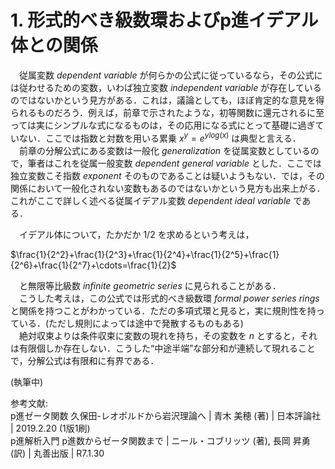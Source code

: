 # 1. 形式的べき級数環およびp進イデアル体との関係

　従属変数 *dependent variable* が何らかの公式に従っているなら，その公式には従わせるための変数，いわば独立変数 *independent variable* が存在しているのではないかという見方がある．これは，議論としても，ほぼ肯定的な意見を得られるものだろう．例えば，前章で示されたような，初等関数に還元されるに至っては実にシンプルな式になるものは，その応用になる式にとって基礎に過ぎていない．ここでは指数と対数を用いる累乗 $x^y=e^{y log(x)}$ は典型と言える．  
　前章の分解公式にある変数は一般化 *generalization* を従属変数としているので，筆者はこれを従属一般変数 *dependent general variable* とした．ここでは独立変数こそ指数 *exponent* そのものであることは疑いようもない．では，その関係において一般化されない変数もあるのではないかという見方も出来上がる．これがここで詳しく述べる従属イデアル変数 *dependent ideal variable* である．  

　イデアル体について，たかだか $1/2$ を求めるという考えは，  

$\frac{1}{2^2}+\frac{1}{2^3}+\frac{1}{2^4}+\frac{1}{2^5}+\frac{1}{2^6}+\frac{1}{2^7}+\cdots=\frac{1}{2}$

　と無限等比級数 *infinite geometric series* に見られることがある．  
　こうした考えは，この公式では形式的べき級数環 *formal power series rings* と関係を持つことがわかっている．ただの多項式環と見ると，実に規則性を持っている．(ただし規則によっては途中で発散するものもある)  
　絶対収束よりは条件収束に変数の現れを持ち，その変数を $n$ とすると，それは有限個しか存在しない．こうした“中途半端”な部分和が連続して現れることで，分解公式は有限和に有界である．  

(執筆中)

参考文献:  
p進ゼータ関数 久保田-レオポルドから岩沢理論へ | 青木 美穂 (著) | 日本評論社 | 2019.2.20 (1版1刷)  
p進解析入門 p進数からゼータ関数まで | ニール・コブリッツ (著), 長岡 昇勇 (訳) | 丸善出版 | R7.1.30  
